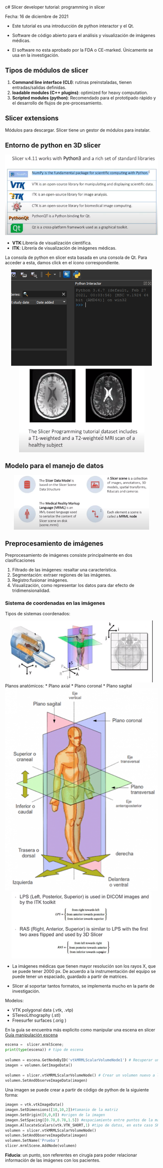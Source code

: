 c# Slicer developer tutorial: programming in slicer 

Fecha: 16 de diciembre de 2021

* Este tutorial es una introducción de python interactor y el Qt.

* Software de código abierto para el análisis y visualización de imágenes médicas. 

* El software no esta aprobado por la FDA o CE-marked. Únicamente se usa en la investigación.

## Tipos de módulos de slicer

1. **Command line interface (CLI)**: rutinas preinstaladas, tienen entradas/salidas definidas. 
2. **loadable modules (C++ plugins)**: optimized for heavy computation.
3. **Scripted modules (python)**: Recomendado para el prototipado rápido y el desarrollo de flujos de pre-procesamiento.

## Slicer extensions 
Módulos para descargar. Slicer tiene un gestor de módulos para instalar. 

## Entorno de python en 3D slicer 

<img src="images/ef246bdb692538db6f1cfdc0f22c7257158729dd79df94b6b369f6eb73125d1a.png">

* **VTK**:Librería de visualización científica.
* **ITK**: Librería de visualización de imágenes médicas.

La consola de python en slicer esta basada en una consola de Qt. Para acceder a esta, damos click en el ícono correspondiente. 

<center>
<img src="images/6fda8e74380f03e8746e2be76d8fbe78de4955b0c4d384d8e364614163b0a779.png">  

<img src="images/d54f2d060e1eb2fd67f9834bd4db812e5339255e686993ac63fced4e71be438b.png"> 
</center>

## Modelo para el manejo de datos 
<center>
<img src="images/32afa25021dca79c42be6f4641227090974f12fb32f00f7c67b2757dd44ddb0b.png"> 
</center>

## Preprocesamiento de imágenes
Preprocesamiento de imágenes consiste principalmente en dos clasificaciones
1. Filtrado de las imágenes: resaltar una característica.
2. Segmentación: extraer regiones de las imágenes. 
3. Registro:fusionar imágenes.  
4. Visualización, como representar los datos para dar efecto de tridimensionalidad. 


### Sistema de coordenadas en las imágenes

Tipos de sistemas coordenados: 
<center>
<img src="images/1d538a6d47b396044d1a462513039921229e5874083bee76e95ad965e88e17f7.png">
</center>
Planos anatómicos: 
* Plano axial
* Plano coronal
* Plano sagital

<center>
<img src="images/df40636847c9185dd16f253b169fbd61e3ed389a93c87102d773a298ca38c75a.png"> 

<img src="images/6344478eac7ea428806462c7a5da7477a8d53aa19031992d2635e4080a88d024.png" >
</center>

* La imágenes médicas que tienen mayor resolución son los rayos X, que se puede tener 2000 px. De acuerdo a la instrumentación del equipo se puede tener un espaciado, guardado a partir de matrices.

* Slicer al soportar tantos formatos, se implementa mucho en la parte de investigación. 

Modelos:
- VTK polygonal data (.vtk, .vtp)
- STereoLithography (.stl)
- Freesurfer surfaces (.orig )

En la guía se encuentra más explicito como manipular una escena en slicer [Guía manipulación escena]()

```python 
escena =  slicer.mrmlScene;
print(type(escena)) # tipo de escena

volumen = escena.GetNodeByID('vtkMRMLScalarVolumeNode1') # Recuperar un volumen de la escena 
imagen = volumen.GetImageData()

volumen = slicer.vtkMRMLScalarVolumeNode() # Crear un volumen nuevo a la escena
volumen.SetAndObserveImageData(imagen)
```

Una imagen se puede crear a partir de código de python de la siguiente forma: 

```python 
imagen = vtk.vtkImageData()
imagen.SetDimensions([10,10,2])#tamanio de la matriz
imagen.SetOrigin([0,0,0]) #origen de la imagen
imagen.SetSpacing([0.78,0.78,1.5]) #espaciamiento entre puntos de la matriz
imagen.AllocateScalars(vtk.VTK_SHORT,1) #tipo de datos, en este caso SHORT
volumen = slicer.vtkMRMLScalarVolumeNode()
volumen.SetAndObserveImageData(imagen)
volumen.SetName('Prueba')
slicer.mrmlScene.AddNode(volumen)
```

**Fiducia**: un punto, son referentes en cirugía para poder relacionar información de las imágenes con los pacientes.

